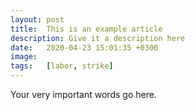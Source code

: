```yaml
---
layout: post
title:  This is an example article
description: Give it a description here
date:   2020-04-23 15:01:35 +0300
image: 
tags:   [labor, strike]
---
```


Your very important words go here.